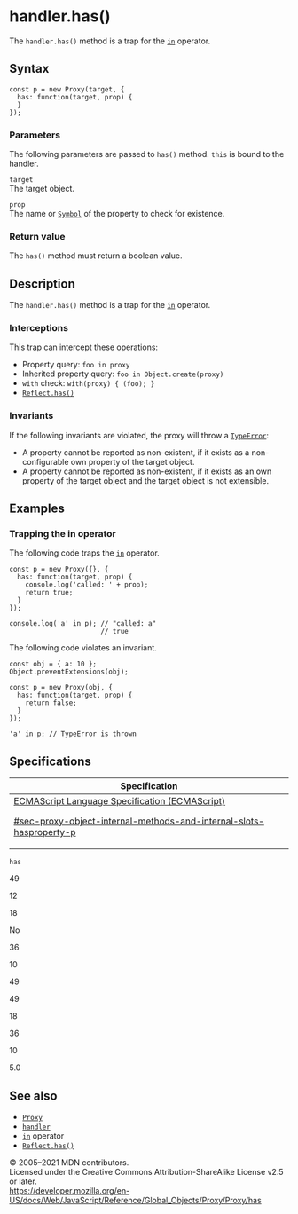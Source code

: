 # handler.has()

The `handler.has()` method is a trap for the [`in`](../../../operators/in) operator.

## Syntax

    const p = new Proxy(target, {
      has: function(target, prop) {
      }
    });

### Parameters

The following parameters are passed to `has()` method. `this` is bound to the handler.

`target`  
The target object.

`prop`  
The name or [`Symbol`](../../symbol) of the property to check for existence.

### Return value

The `has()` method must return a boolean value.

## Description

The `handler.has()` method is a trap for the [`in`](../../../operators/in) operator.

### Interceptions

This trap can intercept these operations:

-   Property query: `foo in proxy`
-   Inherited property query: `foo in Object.create(proxy)`
-   `with` check: `with(proxy) { (foo); }`
-   [`Reflect.has()`](../../reflect/has)

### Invariants

If the following invariants are violated, the proxy will throw a [`TypeError`](../../typeerror):

-   A property cannot be reported as non-existent, if it exists as a non-configurable own property of the target object.
-   A property cannot be reported as non-existent, if it exists as an own property of the target object and the target object is not extensible.

## Examples

### Trapping the in operator

The following code traps the [`in`](../../../operators/in) operator.

    const p = new Proxy({}, {
      has: function(target, prop) {
        console.log('called: ' + prop);
        return true;
      }
    });

    console.log('a' in p); // "called: a"
                           // true

The following code violates an invariant.

    const obj = { a: 10 };
    Object.preventExtensions(obj);

    const p = new Proxy(obj, {
      has: function(target, prop) {
        return false;
      }
    });

    'a' in p; // TypeError is thrown

## Specifications

<table><thead><tr class="header"><th>Specification</th></tr></thead><tbody><tr class="odd"><td><a href="https://tc39.es/ecma262/#sec-proxy-object-internal-methods-and-internal-slots-hasproperty-p">ECMAScript Language Specification (ECMAScript) 
<br/>

<span class="small">#sec-proxy-object-internal-methods-and-internal-slots-hasproperty-p</span></a></td></tr></tbody></table>

`has`

49

12

18

No

36

10

49

49

18

36

10

5.0

## See also

-   [`Proxy`](../../proxy)
-   [`handler`](../proxy)
-   [`in`](../../../operators/in) operator
-   [`Reflect.has()`](../../reflect/has)

© 2005–2021 MDN contributors.  
Licensed under the Creative Commons Attribution-ShareAlike License v2.5 or later.  
<a href="https://developer.mozilla.org/en-US/docs/Web/JavaScript/Reference/Global_Objects/Proxy/Proxy/has" class="_attribution-link">https://developer.mozilla.org/en-US/docs/Web/JavaScript/Reference/Global_Objects/Proxy/Proxy/has</a>

